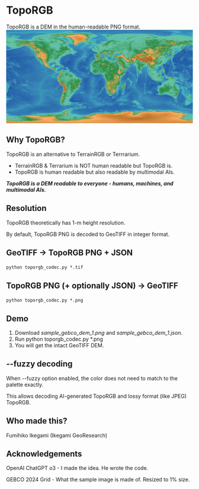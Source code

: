 # TopoRGB
TopoRGB is a DEM in the human-readable PNG format. 
![Decode this!](./sample_gebco_dem_1.png)

## Why TopoRGB?
TopoRGB is an alternative to TerrainRGB or Terrrarium.
- TerrainRGB & Terrarium is NOT human readable but TopoRGB is.
- TopoRGB is human readable but also readable by multimodal AIs.

***TopoRGB is a DEM readable to everyone - humans, machines, and multimodal AIs.***

## Resolution
TopoRGB theoretically has 1-m height resolution.

By default, TopoRGB PNG is decoded to GeoTIFF in integer format.


## GeoTIFF -> TopoRGB PNG + JSON
`python toporgb_codec.py *.tif`

## TopoRGB PNG (+ optionally JSON) -> GeoTIFF
`python toporgb_codec.py *.png`

## Demo
1. Download *sample_gebco_dem_1.png* and *sample_gebco_dem_1.json*.
2. Run python toporgb_codec.py *.png
3. You will get the intact GeoTIFF DEM.

## --fuzzy decoding
When --fuzzy option enabled, the color does not need to match to the palette exactly.

This allows decoding AI-generated TopoRGB and lossy format (like JPEG) TopoRGB.

## Who made this?
Fumihiko Ikegami (Ikegami GeoResearch)

## Acknowledgements
OpenAI ChatGPT o3 - I made the idea. He wrote the code.

GEBCO 2024 Grid - What the sample image is made of. Resized to 1% size.
